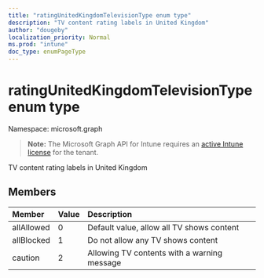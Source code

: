 ```yaml
---
title: "ratingUnitedKingdomTelevisionType enum type"
description: "TV content rating labels in United Kingdom"
author: "dougeby"
localization_priority: Normal
ms.prod: "intune"
doc_type: enumPageType
---
```


# ratingUnitedKingdomTelevisionType enum type

Namespace: microsoft.graph

> **Note:** The Microsoft Graph API for Intune requires an [active Intune license](https://go.microsoft.com/fwlink/?linkid=839381) for the tenant.

TV content rating labels in United Kingdom

## Members
|Member|Value|Description|
|:---|:---|:---|
|allAllowed|0|Default value, allow all TV shows content|
|allBlocked|1|Do not allow any TV shows content|
|caution|2|Allowing TV contents with a warning message|




